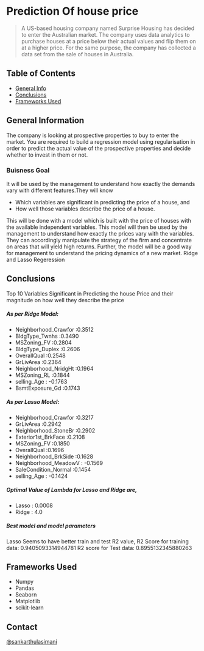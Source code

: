 # Prediction Of house price
> A US-based housing company named Surprise Housing has decided to enter the Australian market. The company uses data analytics to purchase houses at a price below their actual values and flip them on at a higher price. For the same purpose, the company has collected a data set from the sale of houses in Australia. 


## Table of Contents
* [General Info](#general-information)
* [Conclusions](#conclusions)
* [Frameworks Used](#frameworks-used)

## General Information
The company is looking at prospective properties to buy to enter the market. You are required to build a regression model using regularisation in order to predict the actual value of the prospective properties and decide whether to invest in them or not.


### Buisness Goal
It will be used by the management to understand how exactly the demands vary with different features.They will know
* Which variables are significant in predicting the price of a house, and
* How well those variables describe the price of a house.

This will be done with a model which is built with the price of houses with the available independent variables. This model will then be used by the management to understand how exactly the prices vary with the variables. They can accordingly manipulate the strategy of the firm and concentrate on areas that will yield high returns. Further, the model will be a good way for management to understand the pricing dynamics of a new market. Ridge and Lasso Regeression

## Conclusions
Top 10 Variables Significant in Predicting the house Price and their magnitude on how well they describe the price
##### As per Ridge Model:

* Neighborhood_Crawfor :0.3512
* BldgType_Twnhs :0.3490
* MSZoning_FV :0.2804
* BldgType_Duplex :0.2606
* OverallQual :0.2548
* GrLivArea :0.2364
* Neighborhood_NridgHt :0.1964
* MSZoning_RL :0.1844
* selling_Age : -0.1763
* BsmtExposure_Gd :0.1743

##### As per Lasso Model:

* Neighborhood_Crawfor :0.3217
* GrLivArea :0.2942
* Neighborhood_StoneBr :0.2902
* Exterior1st_BrkFace :0.2108
* MSZoning_FV :0.1850
* OverallQual :0.1696
* Neighborhood_BrkSide :0.1628
* Neighborhood_MeadowV : -0.1569
* SaleCondition_Normal :0.1454
* selling_Age : -0.1424

##### Optimal Value of Lambda for Lasso and Ridge are,
* Lasso : 0.0008
* Ridge : 4.0

##### Best model and model parameters
Lasso Seems to have better train and test R2 value,
R2 Score for training data: 0.9405093314944781
R2 score for Test data: 0.8955132345880263


## Frameworks Used
- Numpy
- Pandas
- Seaborn
- Matplotlib
- scikit-learn

## Contact
<a href="https://github.com/sankarthulasimani">@sankarthulasimani</a>
